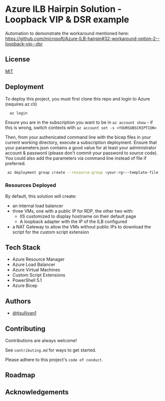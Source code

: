 
# Azure ILB Hairpin Solution - Loopback VIP & DSR example

Automation to demonstrate the workaround mentioned here: https://github.com/microsoft/Azure-ILB-hairpin#32-workaround-option-2--loopback-vip--dsr

## License

[MIT](https://choosealicense.com/licenses/mit/)


## Deployment

To deploy this project, you must first clone this repo and login to Azure (requires az cli)

```bash
  az login
```

Ensure you are in the subscription you want to be in `az account show` - if this is wrong, switch contexts with `az account set -s <YOURSUBSCRIPTION>`

Then, from your authenicated command line with the bicep files in your current working directory, execute a subscription deployment. Ensure that your parameters.json contains a good value for at least your administrator account & password (please don't commit your password to source code). You could also add the parameters via command line instead of file if preferred.

```bash
 az deployment group create --resource-group <your-rg>--template-file .\iis-ilb-vms.bicep --parameters @iis-ilb-vms.parameters.json
```

### Resources Deployed

By default, this solution will create:

- an internal load balancer
- three VMs, one with a public IP for RDP, the other two with:
  - IIS customized to display hostname on their default page
  - A loopback adapter with the IP of the ILB configured
- a NAT Gateway to allow the VMs without public IPs to download the script for the custom script extension

## Tech Stack

- Azure Resource Manager
- Azure Load Balancer
- Azure Virtual Machines
- Custom Script Extensions
- PowerShell 5.1
- Azure Bicep

## Authors

- [@tjsullivan1](https://www.github.com/tjsullivan1)


## Contributing

Contributions are always welcome!

See `contributing.md` for ways to get started.

Please adhere to this project's `code of conduct`.


## Roadmap

## Acknowledgements

